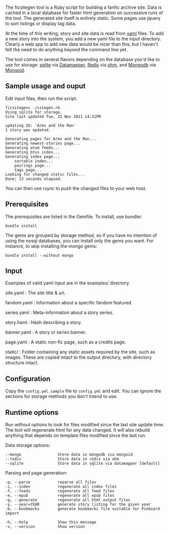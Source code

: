 The ficsitegen tool is a Ruby script for building a fanfic archive site. Data is cached in a local database for faster html generation on successive runs of the tool. The generated site itself is entirely static. Some pages use jquery to sort listings or display tag data.

At the time of this writing, story and site data is read from [yaml](http://www.yaml.org/) files. To add a new story into the system, you add a new yaml file to the input directory. Clearly a web app to add new data would be nicer than this, but I haven't felt the need to do anything beyond the command line yet.

The tool comes in several flavors depending on the database you'd like to use for storage: [sqlite](http://www.sqlite.org/) via [Datamapper](http://datamapper.org/), [Redis](http://redis.io/) via [ohm](http://ohm.keyvalue.org/), and [Mongodb](http://www.mongodb.org/) via [Mongoid](http://mongoid.org/).

## Sample usage and ouput

Edit input files, then run the script.

	ficsitegen> ./sitegen.rb
	Using sqlite for storage.
	Site last updated Tue, 22 Nov 2011 14:31PM
	
	updating 26: 'Arms and the Man'
	1 story was updated.
	
	Generating pages for Arms and the Man...
	Generating newest-stories page...
	Generating atom feeds...
	Generating btvs index...
	Generating index page...
		sortable index...
		pairings page...
		tags page...
	Looking for changed static files...
	Done; 13 seconds elapsed.
	
You can then use rsync to push the changed files to your web host.

## Prerequisites

The prerequisites are listed in the Gemfile. To install, use bundler:

	bundle install
	
The gems are grouped by storage method, so if you have no intention of using the nosql databases, you can install only the gems you want. For instance, to skip installing the mongo gems:

	bundle install --without mongo

## Input

Examples of valid yaml input are in the examples/ directory.

site.yaml
: The site title & url.

fandom.yaml
: Information about a specific fandom featured.

series.yaml
: Meta-information about a story series.

story.haml
: Hash describing a story.

banner.yaml
: A story or series banner.

page.yaml
: A static non-fic page, such as a credits page.

static/
: Folder containing any static assets required by the site, such as images. These are copied intact to the output directory, with directory structure intact.

## Configuration

Copy the `config.yml.sample` file to `config.yml` and edit. You can ignore the sections for storage methods you don't intend to use.

## Runtime options

Run without options to look for files modified since the last site update time. The tool will regenerate html for any data changed. It will also rebuild anything that depends on template files modified since the last run.

Data storage options:

	--mongo                Store data in mongodb via mongoid
	--redis                Store data in redis via ohm
	--sqlite               Store data in sqlite via datamapper [default]

Parsing and page generation:

	-p, --parse            reparse all files
	-i, --index            regenerate all index files
	-f, --feeds            regenerate all feed files
	-e, --epub             regenerate all epub files
	-g, --generate         regenerate all html output files
	-y, --year=YEAR        generate story listing for the given year
	-b, --bookmarks        generate bookmarks file suitable for Pinboard import
	
	-h, --help             Show this message
	-v, --version          Show version
